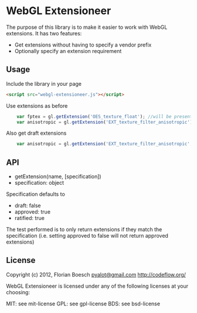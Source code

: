 WebGL Extensioneer
==================

The purpose of this library is to make it easier to work with WebGL extensions. It has two features:

* Get extensions without having to specify a vendor prefix
* Optionally specify an extension requirement 

Usage
-----

Include the library in your page

```html
<script src="webgl-extensioneer.js"></script>
```

Use extensions as before


```javascript
    var fptex = gl.getExtension('OES_texture_float'); //will be present
    var anisotropic = gl.getExtension('EXT_texture_filter_anisotropic'); //will likely be null
```

Also get draft extensions

```javascript
    var anisotropic = gl.getExtension('EXT_texture_filter_anisotropic', {draft:true});
```

API
---

* getExtension(name, [specification])
* specification: object

Specification defaults to

* draft: false
* approved: true
* ratified: true

The test performed is to only return extensions if they match the specification (i.e. setting approved to false will not return approved extensions)

License
-------

Copyright (c) 2012, Florian Boesch <pyalot@gmail.com> http://codeflow.org/

WebGL Extensioneer is licensed under any of the following licenses at your choosing:

MIT: see mit-license
GPL: see gpl-license
BDS: see bsd-license
